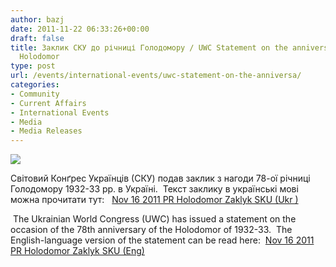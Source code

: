 ```yaml
---
author: bazj
date: 2011-11-22 06:33:26+00:00
draft: false
title: Заклик CКУ до річниці Голодомору / UWC Statement on the anniversary of the
  Holodomor
type: post
url: /events/international-events/uwc-statement-on-the-anniversa/
categories:
- Community
- Current Affairs
- International Events
- Media
- Media Releases
---
```


[![](http://www.ozeukes.com/wp-content/uploads/2011/11/World-Congress-of-Ukrainians-72-dpi-150-pxls-.jpg)
](http://www.ozeukes.com/wp-content/uploads/2011/11/World-Congress-of-Ukrainians-72-dpi-150-pxls-.jpg)

Cвітовий Конґреc Укрaїнців (СКУ) подав заклик з нагоди 78-ої річниці Голодомору 1932-33 рр. в Україні.  Текст заклику в українські мові можна прочитати тут:   [Nov 16 2011 PR Holodomor Zaklyk SKU (Ukr )](http://www.ozeukes.com/wp-content/uploads/2011/11/Nov-16-2011-PR-Holodomor-Zaklyk-SKU-Ukr-.pdf)     

 The Ukrainian World Congress (UWC) has issued a statement on the occasion of the 78th anniversary of the Holodomor of 1932-33.  The English-language version of the statement can be read here:  [Nov 16 2011 PR Holodomor Zaklyk SKU (Eng)](http://www.ozeukes.com/wp-content/uploads/2011/11/Nov-16-2011-PR-Holodomor-Zaklyk-SKU-Eng.pdf)
